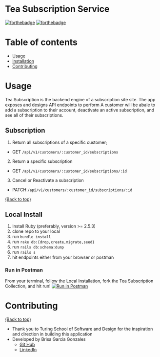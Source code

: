 # Tea Subscription Service


[![forthebadge](http://forthebadge.com/images/badges/made-with-ruby.svg)](http://forthebadge.com)
[![forthebadge](http://forthebadge.com/images/badges/built-with-love.svg)](http://forthebadge.com)

# Table of contents

- [Usage](#usage)
- [Installation](#installation)
- [Contributing](#contributing)


# Usage
Tea Subscription is the backend engine of a subscription site site.  The app exposes and designs API endpoints to perform A customer will be abale to add a subscription to their account, deactivate an active subscription, and see all of their subscriptions.

## Subscription
1. Return all subscriptions of a specific customer;
 * GET `/api/v1/customers/:customer_id/subscriptions`
2. Return a specific subscription
 * GET `/api/v1/customers/:customer_id/subscriptions/:id`
3. Cancel or Reactivate a subscription
 * PATCH `/api/v1/customers/:customer_id/subscriptions/:id`

[(Back to top)](#table-of-contents)

## Local Install
1. Install Ruby (preferably, version >= 2.5.3)
2. clone repo to your local
3. run `bundle install`
4. run `rake db:{drop,create,migrate,seed}`
5. run `rails db:schema:dump`
6. run `rails s`
7. hit endpoints either from your browser or postman

### Run in Postman
From your terminal, follow the Local Installation, fork the Tea Subscription Collection, and hit run!
[![Run in Postman](https://run.pstmn.io/button.svg)](https://app.getpostman.com/run-collection/15385541-9c35e3bf-6002-4d3d-9969-0f3e66e346d7?action=collection%2Ffork&collection-url=entityId%3D15385541-9c35e3bf-6002-4d3d-9969-0f3e66e346d7%26entityType%3Dcollection%26workspaceId%3Dec3278fc-7240-4f76-b3a2-082ea0fa64ae)


# Contributing

[(Back to top)](#table-of-contents)

* Thank you to Turing School of Software and Design for the inspiration and direction in building this application
* Developed by Brisa Garcia Gonzales
  + [Git Hub](https://github.com/brisag) 
  + [LinkedIn](https://www.linkedin.com/in/brisa-garcia/) 

